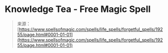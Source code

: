 <!--yml
category: 未分类
date: 2024-06-12 19:01:04
-->

# Knowledge Tea - Free Magic Spell

> 来源：[https://www.spellsofmagic.com/spells/life_spells/forgetful_spells/19255/page.html#0001-01-01](https://www.spellsofmagic.com/spells/life_spells/forgetful_spells/19255/page.html#0001-01-01)